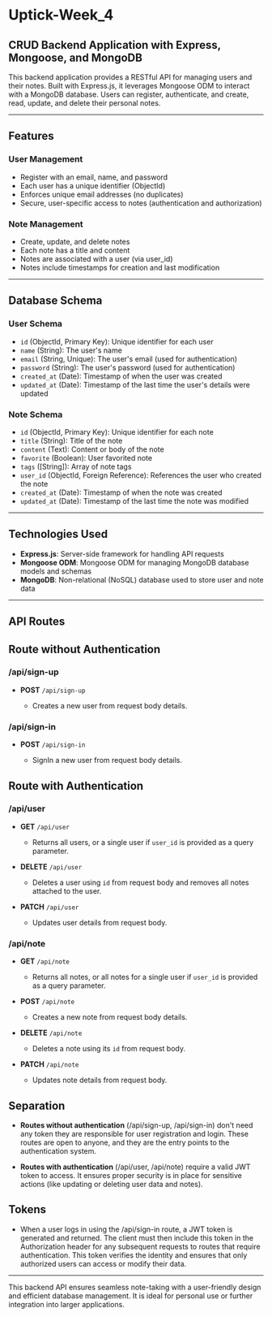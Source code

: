 # Uptick-Week_4

## CRUD Backend Application with Express, Mongoose, and MongoDB

This backend application provides a RESTful API for managing users and their notes. Built with Express.js, it leverages Mongoose ODM to interact with a MongoDB database. Users can register, authenticate, and create, read, update, and delete their personal notes.

---

## Features

### User Management

- Register with an email, name, and password
- Each user has a unique identifier (ObjectId)
- Enforces unique email addresses (no duplicates)
- Secure, user-specific access to notes (authentication and authorization)

### Note Management

- Create, update, and delete notes
- Each note has a title and content
- Notes are associated with a user (via user_id)
- Notes include timestamps for creation and last modification

---

## Database Schema

### User Schema

- `id` (ObjectId, Primary Key): Unique identifier for each user
- `name` (String): The user's name
- `email` (String, Unique): The user's email (used for authentication)
- `password` (String): The user's password (used for authentication)
- `created_at` (Date): Timestamp of when the user was created
- `updated_at` (Date): Timestamp of the last time the user's details were updated

### Note Schema

- `id` (ObjectId, Primary Key): Unique identifier for each note
- `title` (String): Title of the note
- `content` (Text): Content or body of the note
- `favorite` (Boolean): User favorited note
- `tags` ([String]): Array of note tags
- `user_id` (ObjectId, Foreign Reference): References the user who created the note
- `created_at` (Date): Timestamp of when the note was created
- `updated_at` (Date): Timestamp of the last time the note was modified

---

## Technologies Used

- **Express.js**: Server-side framework for handling API requests
- **Mongoose ODM**: Mongoose ODM for managing MongoDB database models and schemas
- **MongoDB**: Non-relational (NoSQL) database used to store user and note data

---

## API Routes

## Route without Authentication

### /api/sign-up

- **POST** `/api/sign-up`

  - Creates a new user from request body details.

### /api/sign-in

- **POST** `/api/sign-in`

  - SignIn a new user from request body details.

## Route with Authentication

### /api/user

- **GET** `/api/user`

  - Returns all users, or a single user if `user_id` is provided as a query parameter.

- **DELETE** `/api/user`

  - Deletes a user using `id` from request body and removes all notes attached to the user.

- **PATCH** `/api/user`
  - Updates user details from request body.

### /api/note

- **GET** `/api/note`

  - Returns all notes, or all notes for a single user if `user_id` is provided as a query parameter.

- **POST** `/api/note`

  - Creates a new note from request body details.

- **DELETE** `/api/note`

  - Deletes a note using its `id` from request body.

- **PATCH** `/api/note`
  - Updates note details from request body.

## Separation

- **Routes without authentication** (/api/sign-up, /api/sign-in) don't need any token they are responsible for user registration and login. These routes are open to anyone, and they are the entry points to the authentication system.

- **Routes with authentication** (/api/user, /api/note) require a valid JWT token to access. It ensures proper security is in place for sensitive actions (like updating or deleting user data and notes).

## Tokens

- When a user logs in using the /api/sign-in route, a JWT token is generated and returned. The client must then include this token in the Authorization header for any subsequent requests to routes that require authentication. This token verifies the identity and ensures that only authorized users can access or modify their data.

---

This backend API ensures seamless note-taking with a user-friendly design and efficient database management. It is ideal for personal use or further integration into larger applications.

